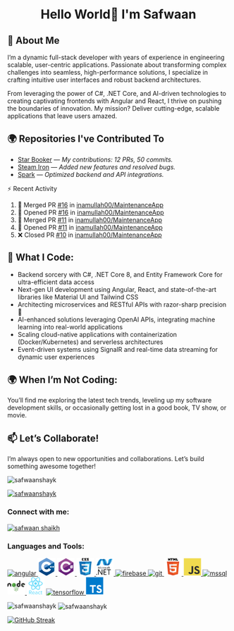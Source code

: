 <h1 align="center">Hello World👋 I'm Safwaan</h1>
<h2>🌟 About Me</h2>
<p>
I’m a dynamic full-stack developer with years of experience in engineering scalable, user-centric applications. Passionate about transforming complex challenges into seamless, high-performance solutions, I specialize in crafting intuitive user interfaces and robust backend architectures.  
</p>
<p>
From leveraging the power of C#, .NET Core, and AI-driven technologies to creating captivating frontends with Angular and React, I thrive on pushing the boundaries of innovation. My mission? Deliver cutting-edge, scalable applications that leave users amazed.
</p>

<h2>🌍 Repositories I've Contributed To</h2>

- [Star Booker](https://github.com/CloudVisionExtenral/Celebrity-BackEnd) — _My contributions: 12 PRs, 50 commits._
- [Steam Iron](https://github.com/GokuMUI12/SteamIronBackend) — _Added new features and resolved bugs._
- [Spark](https://github.com/SafwaanShayk/Spark) — _Optimized backend and API integrations._

:zap: Recent Activity

<!--START_SECTION:activity-->

1. 🎉 Merged PR [#16](https://github.com/inamullah00/MaintenanceApp/pull/16) in [inamullah00/MaintenanceApp](https://github.com/inamullah00/MaintenanceApp)
2. 💪 Opened PR [#16](https://github.com/inamullah00/MaintenanceApp/pull/16) in [inamullah00/MaintenanceApp](https://github.com/inamullah00/MaintenanceApp)
3. 🎉 Merged PR [#11](https://github.com/inamullah00/MaintenanceApp/pull/11) in [inamullah00/MaintenanceApp](https://github.com/inamullah00/MaintenanceApp)
4. 💪 Opened PR [#11](https://github.com/inamullah00/MaintenanceApp/pull/11) in [inamullah00/MaintenanceApp](https://github.com/inamullah00/MaintenanceApp)
5. ❌ Closed PR [#10](https://github.com/inamullah00/MaintenanceApp/pull/10) in [inamullah00/MaintenanceApp](https://github.com/inamullah00/MaintenanceApp)
<!--END_SECTION:activity-->

<h2>🔧 What I Code:</h2>
<ul>
    <li>Backend sorcery with C#, .NET Core 8, and Entity Framework Core for ultra-efficient data access</li>
    <li>Next-gen UI development using Angular, React, and state-of-the-art libraries like Material UI and Tailwind CSS</li>
    <li>Architecting microservices and RESTful APIs with razor-sharp precision 🚀</li>
    <li>AI-enhanced solutions leveraging OpenAI APIs, integrating machine learning into real-world applications</li>
    <li>Scaling cloud-native applications with containerization (Docker/Kubernetes) and serverless architectures</li>
    <li>Event-driven systems using SignalR and real-time data streaming for dynamic user experiences</li>
</ul>

<h2>🌍 When I’m Not Coding:</h2>
<p>
    You’ll find me exploring the latest tech trends, leveling up my software development skills, or occasionally getting lost in a good book, TV show, or movie.
</p>

<h2>📫 Let’s Collaborate!</h2>
<p>
    I’m always open to new opportunities and collaborations. Let’s build something awesome together!
</p>

<p align="left"> <img src="https://komarev.com/ghpvc/?username=safwaanshayk&label=Profile%20views&color=0e75b6&style=flat" alt="safwaanshayk" /> </p>

<p align="left"> <a href="https://github.com/ryo-ma/github-profile-trophy"><img src="https://github-profile-trophy.vercel.app/?username=safwaanshayk" alt="safwaanshayk" /></a> </p>

<h3 align="left">Connect with me:</h3>
<p align="left">
<a href="https://www.linkedin.com/in/safwaan-shaikh-3367b0200" target="blank"><img align="center" src="https://raw.githubusercontent.com/rahuldkjain/github-profile-readme-generator/master/src/images/icons/Social/linked-in-alt.svg" alt="safwaan shaikh" height="30" width="40" /></a>
</p>

<h3 align="left">Languages and Tools:</h3>
<p align="left"> <a href="https://angular.io" target="_blank" rel="noreferrer"> <img src="https://angular.io/assets/images/logos/angular/angular.svg" alt="angular" width="40" height="40"/> </a> <a href="https://www.w3schools.com/cpp/" target="_blank" rel="noreferrer"> <img src="https://raw.githubusercontent.com/devicons/devicon/master/icons/cplusplus/cplusplus-original.svg" alt="cplusplus" width="40" height="40"/> </a> <a href="https://www.w3schools.com/cs/" target="_blank" rel="noreferrer"> <img src="https://raw.githubusercontent.com/devicons/devicon/master/icons/csharp/csharp-original.svg" alt="csharp" width="40" height="40"/> </a> <a href="https://www.w3schools.com/css/" target="_blank" rel="noreferrer"> <img src="https://raw.githubusercontent.com/devicons/devicon/master/icons/css3/css3-original-wordmark.svg" alt="css3" width="40" height="40"/> </a> <a href="https://dotnet.microsoft.com/" target="_blank" rel="noreferrer"> <img src="https://raw.githubusercontent.com/devicons/devicon/master/icons/dot-net/dot-net-original-wordmark.svg" alt="dotnet" width="40" height="40"/> </a> <a href="https://firebase.google.com/" target="_blank" rel="noreferrer"> <img src="https://www.vectorlogo.zone/logos/firebase/firebase-icon.svg" alt="firebase" width="40" height="40"/> </a> <a href="https://git-scm.com/" target="_blank" rel="noreferrer"> <img src="https://www.vectorlogo.zone/logos/git-scm/git-scm-icon.svg" alt="git" width="40" height="40"/> </a> <a href="https://www.w3.org/html/" target="_blank" rel="noreferrer"> <img src="https://raw.githubusercontent.com/devicons/devicon/master/icons/html5/html5-original-wordmark.svg" alt="html5" width="40" height="40"/> </a> <a href="https://developer.mozilla.org/en-US/docs/Web/JavaScript" target="_blank" rel="noreferrer"> <img src="https://raw.githubusercontent.com/devicons/devicon/master/icons/javascript/javascript-original.svg" alt="javascript" width="40" height="40"/> </a> <a href="https://www.microsoft.com/en-us/sql-server" target="_blank" rel="noreferrer"> <img src="https://www.svgrepo.com/show/303229/microsoft-sql-server-logo.svg" alt="mssql" width="40" height="40"/> </a> <a href="https://nodejs.org" target="_blank" rel="noreferrer"> <img src="https://raw.githubusercontent.com/devicons/devicon/master/icons/nodejs/nodejs-original-wordmark.svg" alt="nodejs" width="40" height="40"/> </a> <img src="https://raw.githubusercontent.com/devicons/devicon/master/icons/react/react-original-wordmark.svg" alt="react" width="40" height="40"/> </a> <a href="https://www.tensorflow.org" target="_blank" rel="noreferrer"> <img src="https://www.vectorlogo.zone/logos/tensorflow/tensorflow-icon.svg" alt="tensorflow" width="40" height="40"/> </a> <a href="https://www.typescriptlang.org/" target="_blank" rel="noreferrer"> <img src="https://raw.githubusercontent.com/devicons/devicon/master/icons/typescript/typescript-original.svg" alt="typescript" width="40" height="40"/> </a> </p>

<p><img align="left" src="https://github-readme-stats.vercel.app/api/top-langs?username=safwaanshayk&show_icons=true&locale=en&layout=compact" alt="safwaanshayk" /></p>

<p>&nbsp;<img align="center" src="https://github-readme-stats.vercel.app/api?username=safwaanshayk&show_icons=true&theme=dark&locale=en" alt="safwaanshayk" /></p>

<a href="https://git.io/streak-stats"><img src="https://github-readme-streak-stats-git-main-safwaanshayks-projects.vercel.app?user=safwaanshayk&theme=dark" alt="GitHub Streak" /></a>
